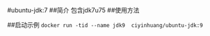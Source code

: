 #ubuntu-jdk:7
##简介
包含jdk7u75
##使用方法
 
##启动示例
```docker run -tid --name jdk9  ciyinhuang/ubuntu-jdk:9```